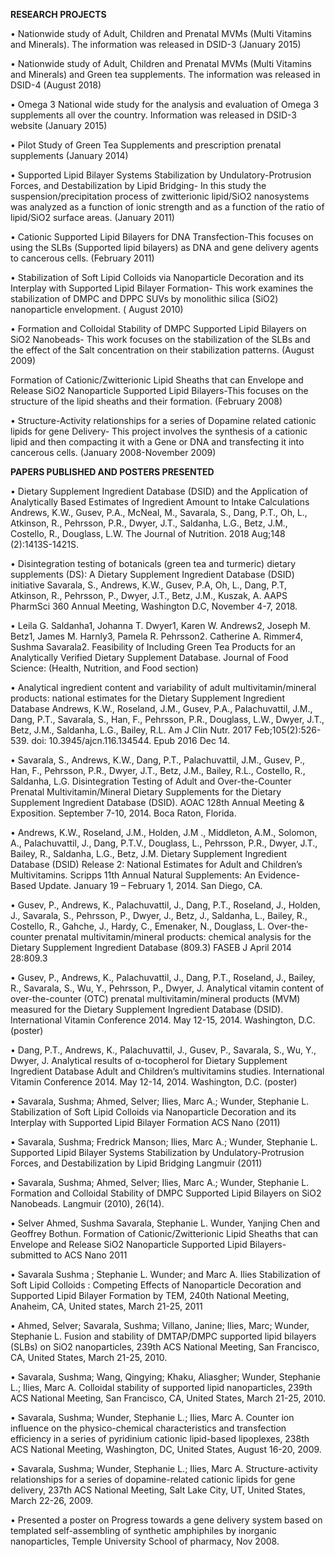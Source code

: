 **RESEARCH PROJECTS**

•	Nationwide study of Adult, Children and Prenatal MVMs (Multi Vitamins and Minerals). The information was released in DSID-3 (January 2015)

•	Nationwide study of Adult, Children and Prenatal MVMs (Multi Vitamins and Minerals) and Green tea supplements. The information was released in DSID-4 (August 2018)

•	Omega 3 National wide study for the analysis and evaluation of Omega 3 supplements all over the country. Information was released in DSID-3 website (January 2015)

•	Pilot Study of Green Tea Supplements and prescription prenatal supplements (January 2014) 

•	Supported Lipid Bilayer Systems Stabilization by Undulatory-Protrusion Forces, and Destabilization by Lipid Bridging- In this study the suspension/precipitation process of zwitterionic lipid/SiO2 nanosystems was analyzed as a function of ionic strength and as a function of the ratio of lipid/SiO2 surface areas. (January 2011)

•	Cationic Supported Lipid Bilayers for DNA Transfection-This focuses on using the SLBs (Supported lipid bilayers) as DNA and gene delivery agents to cancerous cells. (February 2011)

•	Stabilization of Soft Lipid Colloids via Nanoparticle Decoration and its Interplay with Supported Lipid Bilayer Formation- This work examines the stabilization of DMPC and DPPC SUVs by monolithic silica (SiO2) nanoparticle envelopment. ( August 2010)
	
•	Formation and Colloidal Stability of DMPC Supported Lipid Bilayers on SiO2 Nanobeads- This work focuses on the stabilization of the SLBs and the effect of the Salt concentration on their stabilization patterns. (August  2009)

Formation of Cationic/Zwitterionic Lipid Sheaths that can Envelope and Release SiO2 Nanoparticle Supported Lipid Bilayers-This focuses on the structure of the lipid sheaths and their formation. (February 2008)

•	Structure-Activity relationships for a series of Dopamine related cationic lipids for gene Delivery- This project involves the synthesis of a cationic lipid and then compacting it with a Gene or DNA and transfecting it into cancerous cells. (January 2008-November 2009)

    
    
**PAPERS PUBLISHED AND POSTERS PRESENTED**

•	Dietary Supplement Ingredient Database (DSID) and the Application of Analytically Based Estimates of Ingredient Amount to Intake Calculations Andrews, K.W., Gusev, P.A., McNeal, M., Savarala, S., Dang, P.T., Oh, L., Atkinson, R., Pehrsson, P.R., Dwyer, J.T., Saldanha, L.G., Betz, J.M., Costello, R., Douglass, L.W. The Journal of Nutrition. 2018 Aug;148 (2):1413S-1421S.

•	Disintegration testing of botanicals (green tea and turmeric) dietary supplements (DS): A Dietary Supplement Ingredient Database (DSID) initiative Savarala, S., Andrews, K.W., Gusev, P.A, Oh, L., Dang, P.T, Atkinson, R., Pehrsson, P., Dwyer, J.T., Betz, J.M., Kuszak, A. AAPS PharmSci 360 Annual Meeting, Washington D.C, November 4-7, 2018.

•	Leila G. Saldanha1, Johanna T. Dwyer1, Karen W. Andrews2, Joseph M. Betz1, James M. Harnly3, Pamela R. Pehrsson2. Catherine A. Rimmer4, Sushma Savarala2. Feasibility of Including Green Tea Products for an Analytically Verified Dietary Supplement Database. Journal of Food Science: (Health, Nutrition, and Food section)

•	Analytical ingredient content and variability of adult multivitamin/mineral products: national estimates for the Dietary Supplement Ingredient Database Andrews, K.W., Roseland, J.M., Gusev, P.A., Palachuvattil, J.M., Dang, P.T., Savarala, S., Han, F., Pehrsson, P.R., Douglass, L.W., Dwyer, J.T., Betz, J.M., Saldanha, L.G., Bailey, R.L. Am J Clin Nutr. 2017 Feb;105(2):526-539. doi: 10.3945/ajcn.116.134544. Epub 2016 Dec 14.

•	Savarala, S., Andrews, K.W., Dang, P.T., Palachuvattil, J.M., Gusev, P., Han, F., Pehrsson, P.R., Dwyer, J.T., Betz, J.M., Bailey, R.L., Costello, R., Saldanha, L.G. Disintegration Testing of Adult and Over-the-Counter Prenatal Multivitamin/Mineral Dietary Supplements for the Dietary Supplement Ingredient Database (DSID). AOAC 128th Annual Meeting & Exposition. September 7-10, 2014. Boca Raton, Florida.

•	Andrews, K.W., Roseland, J.M., Holden,  J.M ., Middleton, A.M., Solomon, A., Palachuvattil, J., Dang, P.T.V., Douglass, L., Pehrsson, P.R., Dwyer, J.T., Bailey, R., Saldanha, L.G., Betz, J.M. Dietary Supplement Ingredient Database (DSID) Release 2: National Estimates for Adult and Children’s Multivitamins. Scripps 11th Annual Natural Supplements: An Evidence-Based Update. January 19 – February 1, 2014. San Diego, CA.

•	Gusev, P., Andrews, K., Palachuvattil, J., Dang, P.T., Roseland, J., Holden, J., Savarala, S., Pehrsson, P., Dwyer, J., Betz, J., Saldanha, L., Bailey, R., Costello, R., Gahche, J., Hardy, C., Emenaker, N., Douglass, L. Over-the-counter prenatal multivitamin/mineral products: chemical analysis for the Dietary Supplement Ingredient Database (809.3) FASEB J April 2014 28:809.3

•	Gusev, P., Andrews, K., Palachuvattil, J., Dang, P.T., Roseland, J., Bailey, R., Savarala, S., Wu, Y., Pehrsson, P., Dwyer, J. Analytical vitamin content of over-the-counter (OTC) prenatal multivitamin/mineral products (MVM) measured for the Dietary Supplement Ingredient Database (DSID). International Vitamin Conference 2014. May 12-15, 2014. Washington, D.C. (poster)

•	Dang, P.T., Andrews, K., Palachuvattil, J., Gusev, P., Savarala, S., Wu, Y., Dwyer, J. Analytical results of α-tocopherol for Dietary Supplement Ingredient Database Adult and Children’s multivitamins studies. International Vitamin Conference 2014. May 12-14, 2014. Washington, D.C. (poster)

•	Savarala, Sushma; Ahmed, Selver; Ilies, Marc A.; Wunder, Stephanie L.  Stabilization of Soft Lipid Colloids via Nanoparticle Decoration and its Interplay with Supported Lipid Bilayer Formation  ACS Nano (2011)

•	Savarala, Sushma; Fredrick Manson; Ilies, Marc A.; Wunder, Stephanie L. Supported Lipid Bilayer Systems Stabilization by Undulatory-Protrusion Forces, and Destabilization by Lipid Bridging  Langmuir (2011)

•	Savarala, Sushma; Ahmed, Selver; Ilies, Marc A.; Wunder, Stephanie L.   Formation and Colloidal Stability of DMPC Supported Lipid Bilayers on SiO2 Nanobeads.  Langmuir (2010), 26(14).

•	Selver Ahmed, Sushma Savarala, Stephanie L. Wunder, Yanjing Chen and Geoffrey Bothun.
Formation of Cationic/Zwitterionic Lipid Sheaths that can Envelope and Release SiO2 Nanoparticle Supported Lipid Bilayers-submitted to ACS Nano 2011

•	Savarala Sushma ; Stephanie L. Wunder; and Marc A. Ilies Stabilization of Soft Lipid Colloids : Competing Effects of Nanoparticle Decoration and Supported Lipid Bilayer Formation by TEM, 240th National Meeting, Anaheim, CA, United states, March 21-25, 2011

•	Ahmed, Selver; Savarala, Sushma; Villano, Janine; Ilies, Marc; Wunder, Stephanie L.   Fusion and stability of DMTAP/DMPC supported lipid bilayers (SLBs) on SiO2 nanoparticles, 239th ACS National Meeting, San Francisco, CA, United States, March 21-25, 2010.

•	Savarala, Sushma; Wang, Qingying; Khaku, Aliasgher; Wunder, Stephanie L.; Ilies, Marc A.   Colloidal stability of supported lipid nanoparticles, 239th ACS National Meeting, San Francisco, CA, United States, March 21-25, 2010.

•	Savarala, Sushma; Wunder, Stephanie L.; Ilies, Marc A. Counter ion influence on the physico-chemical characteristics and transfection efficiency in a series of pyridinium cationic lipid-based lipoplexes, 238th ACS National Meeting, Washington, DC, United States, August 16-20, 2009.

•	Savarala, Sushma; Wunder, Stephanie L.; Ilies, Marc A. Structure-activity relationships for a series of dopamine-related cationic lipids for gene delivery, 237th ACS National Meeting, Salt Lake City, UT, United States, March 22-26, 2009.

•	Presented a poster on Progress towards a gene delivery system based on templated self-assembling of synthetic amphiphiles by inorganic nanoparticles, Temple University School of pharmacy, Nov 2008.
